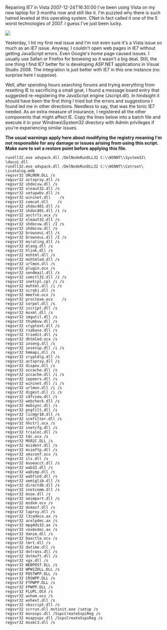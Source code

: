 Repairing IE7 in Vista
2007-12-24T16:30:00
I've been using Vista on my new laptop for 3 months now and still like it. I'm puzzled why there is such hatred leveled at this operating system. CNet in fact called it one of the 5 worst technologies of 2007. I guess I've just been lucky.

![](http://www.microsoft.com/library/media/1033/windows/images/products/winfamily/ie/icon_ie7.gif)

Yesterday, I hit my first real issue and I'm not even sure it's a Vista issue so much as an IE7 issue. Anyway, I couldn't open web pages in IE7 without getting JavaScript errors. Even Google's home page caused issues. I usually use Safari or Firefox for browsing so it wasn't a big deal. Still, the one thing I find IE7 better for is developing ASP.NET applications in Visual Studio 2008. The integration is just better with IE7 in this one instance (no surprise here I suppose).

Well, after spending hours searching forums and trying everything from resetting IE to sacrificing a small goat, I found a message board entry that suggested re-registering the JavaScript engine (Jscript.dll). In hindsight it should have been the first thing I tried but the errors and suggestions I found led me in other directions. Needless to say, that was the tonic IE7 needed. As an extra measure of insurance, I registered all the other components that might affect IE. Copy the lines below into a batch file and execute it in your Windows\System32 directory with Admin privileges if you're experiencing similar issues. 

**The usual warnings apply here about modifying the registry meaning I'm not responsible for any damage or issues arising from using this script. Make sure to set a restore point before applying this file.**
    
    
    rundll32.exe advpack.dll /DelNodeRunDLL32 C:\\WINNT\\System32\ \dacui.dll 
    rundll32.exe advpack.dll /DelNodeRunDLL32 C:\\WINNT\\Catroot\ \icatalog.mdb 
    regsvr32 URLMON.DLL /s 
    regsvr32 actxprxy.dll /s 
    regsvr32 shdocvw.dll /s 
    regsvr32 oleaut32.dll /s 
    regsvr32 setupwbv.dll /s 
    regsvr32 wininet.dll    /s 
    regsvr32 comcat.dll    /s 
    regsvr32 shdoc401.dll /s 
    regsvr32 shdoc401.dll /i /s 
    regsvr32 asctrls.ocx /s 
    regsvr32 oleaut32.dll /s 
    regsvr32 shdocvw.dll /I /s 
    regsvr32 shdocvw.dll /s 
    regsvr32 browseui.dll /s 
    regsvr32 browseui.dll /I /s 
    regsvr32 msrating.dll /s 
    regsvr32 mlang.dll /s 
    regsvr32 hlink.dll /s 
    regsvr32 mshtml.dll /s 
    regsvr32 mshtmled.dll /s 
    regsvr32 urlmon.dll /s 
    regsvr32 plugin.ocx /s 
    regsvr32 sendmail.dll /s 
    regsvr32 comctl32.dll /i /s 
    regsvr32 inetcpl.cpl /i /s 
    regsvr32 mshtml.dll /i /s 
    regsvr32 scrobj.dll /s 
    regsvr32 mmefxe.ocx /s 
    regsvr32 proctexe.ocx    /s 
    regsvr32 corpol.dll /s 
    regsvr32 jscript.dll /s 
    regsvr32 msxml.dll /s 
    regsvr32 imgutil.dll /s 
    regsvr32 thumbvw.dll /s 
    regsvr32 cryptext.dll /s 
    regsvr32 rsabase.dll /s 
    regsvr32 triedit.dll /s 
    regsvr32 dhtmled.ocx /s 
    regsvr32 inseng.dll /s 
    regsvr32 iesetup.dll /i /s 
    regsvr32 hmmapi.dll /s 
    regsvr32 cryptdlg.dll /s 
    regsvr32 actxprxy.dll /s 
    regsvr32 dispex.dll /s 
    regsvr32 occache.dll /s 
    regsvr32 occache.dll /i /s 
    regsvr32 iepeers.dll /s 
    regsvr32 wininet.dll /i /s 
    regsvr32 urlmon.dll /i /s 
    regsvr32 digest.dll /i /s 
    regsvr32 cdfview.dll /s 
    regsvr32 webcheck.dll /s 
    regsvr32 mobsync.dll /s 
    regsvr32 pngfilt.dll /s 
    regsvr32 licmgr10.dll /s 
    regsvr32 icmfilter.dll /s 
    regsvr32 hhctrl.ocx /s 
    regsvr32 inetcfg.dll /s 
    regsvr32 trialoc.dll /s 
    regsvr32 tdc.ocx /s 
    regsvr32 MSR2C.DLL /s 
    regsvr32 msident.dll /s 
    regsvr32 msieftp.dll /s 
    regsvr32 xmsconf.ocx /s 
    regsvr32 ils.dll /s 
    regsvr32 msoeacct.dll /s 
    regsvr32 wab32.dll /s 
    regsvr32 wabimp.dll /s 
    regsvr32 wabfind.dll /s 
    regsvr32 oemiglib.dll /s 
    regsvr32 directdb.dll /s 
    regsvr32 inetcomm.dll /s 
    regsvr32 msoe.dll /s 
    regsvr32 oeimport.dll /s 
    regsvr32 msdxm.ocx /s 
    regsvr32 dxmasf.dll /s 
    regsvr32 laprxy.dll /s 
    regsvr32 l3codecx.ax /s 
    regsvr32 acelpdec.ax /s 
    regsvr32 mpg4ds32.ax /s 
    regsvr32 voxmsdec.ax /s 
    regsvr32 danim.dll /s 
    regsvr32 Daxctle.ocx /s 
    regsvr32 lmrt.dll /s 
    regsvr32 datime.dll /s 
    regsvr32 dxtrans.dll /s 
    regsvr32 dxtmsft.dll /s 
    regsvr32 vgx.dll /s 
    regsvr32 WEBPOST.DLL /s 
    regsvr32 WPWIZDLL.DLL /s 
    regsvr32 POSTWPP.DLL /s 
    regsvr32 CRSWPP.DLL /s 
    regsvr32 FTPWPP.DLL /s 
    regsvr32 FPWPP.DLL /s 
    regsvr32 FLUPL.OCX /s 
    regsvr32 wshom.ocx /s 
    regsvr32 wshext.dll /s 
    regsvr32 vbscript.dll /s 
    regsvr32 scrrun.dll mstinit.exe /setup /s 
    regsvr32 msnsspc.dll /SspcCreateSspiReg /s 
    regsvr32 msapsspc.dll /SspcCreateSspiReg /s 
    regsvr32 msxml3.dll /s
    
